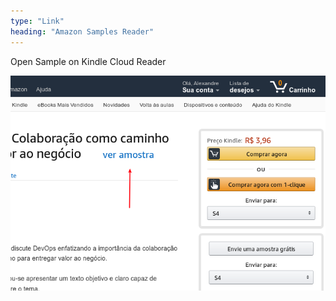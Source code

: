 ```yaml
---
type: "Link"
heading: "Amazon Samples Reader"
---
```


Open Sample on Kindle Cloud Reader

<a href="https://github.com/alexandre-mbm/GM_amazon-sample-reader/raw/master/amazon-sample-reader.user.js"><img class="img-responsive img-rounded" src="https://raw.githubusercontent.com/alexandre-mbm/GM_amazon-sample-reader/master/amazon-sample-reader.png" alt="Screenshot"></a>

